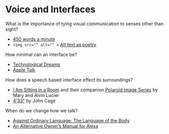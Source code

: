 # Voice and Interfaces

What is the importance of tying visual communication to senses other than sight? 
- [450 words a minute](https://www.vincit.fi/en/software-development-450-words-per-minute/)
- `<img src="" alt="" >` [Alt text as poetry](https://shannonfinnegan.com/alt-text-as-poetry)

How minimal can an interface be? 

- [Technological Dreams](http://dunneandraby.co.uk/content/projects/10/0)
- [Apple Talk](http://juerglehni.com/works/apple-talk)

How does a speech based interface effect its surroundings? 

- [I Am Sitting in a Room](https://www.youtube.com/watch?v=fAxHlLK3Oyk) and their companion [Polaroid Image Series](https://vimeo.com/372283800) by Mary and Alvin Lucier
- [4'33"](https://www.youtube.com/watch?v=JTEFKFiXSx4) by John Cage

When do we change how we talk?

- [Against Ordinary Language: The Language of the Body](https://www.yvonnebuchheim.com/uploads/1/7/0/8/17088324/acker-kathy_the_language_of_the_body.pdf)
- [An Alternative Owner&rsquo;s Manual for Alexa](https://tendernet.us/An-Alternative-Owner-s-Manual-to-Alexa)



